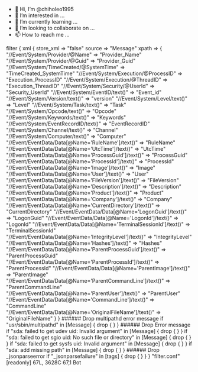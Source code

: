 - 👋 Hi, I’m @chiholeo1995
- 👀 I’m interested in ...
- 🌱 I’m currently learning ...
- 💞️ I’m looking to collaborate on ...
- 📫 How to reach me ...

<!---
chiholeo1995/chiholeo1995 is a ✨ special ✨ repository because its `README.md` (this file) appears on your GitHub profile.
You can click the Preview link to take a look at your changes.
--->
filter {
     xml {
        store_xml => "false"
        source => "Message"
        xpath => {
              "//Event/System/Provider/@Name" => "Provider_Name"
              "//Event/System/Provider/@Guid" => "Provider_Guid"
              "//Event/System/TimeCreated/@SystemTime" => "TimeCreated_SystemTime"
              "//Event/System/Execution/@ProcessID" => "Execution_ProcessID"
              "//Event/System/Execution/@ThreadID" => "Execution_ThreadID"
              "//Event/System/Security/@UserId" => "Security_UserId"
              "//Event/System/EventID/text()" => "Event_id"
              "//Event/System/Version/text()" => "version"
              "//Event/System/Level/text()" => "Level"
              "//Event/System/Task/text()" => "Task"
              "//Event/System/Opcode/text()" => "Opcode"
              "//Event/System/Keywords/text()" => "Keywords"
              "//Event/System/EventRecordID/text()" => "EventRecordID"
              "//Event/System/Channel/text()" => "Channel"
              "//Event/System/Computer/text()" => "Computer"
              "//Event/EventData/Data[@Name='RuleName']/text()" => "RuleName"
              "//Event/EventData/Data[@Name='UtcTime']/text()" => "UtcTime"
              "//Event/EventData/Data[@Name='ProcessGuid']/text()" => "ProcessGuid"
              "//Event/EventData/Data[@Name='ProcessId']/text()" => "ProcessId"
              "//Event/EventData/Data[@Name='Image']/text()" => "Image"
              "//Event/EventData/Data[@Name='User']/text()" => "User"
              "//Event/EventData/Data[@Name='FileVersion']/text()" => "FileVersion"
              "//Event/EventData/Data[@Name='Description']/text()" => "Description"
              "//Event/EventData/Data[@Name='Product']/text()" => "Product"
              "//Event/EventData/Data[@Name='Company']/text()" => "Company"
              "//Event/EventData/Data[@Name='CurrentDirectory']/text()" => "CurrentDirectory"
              "//Event/EventData/Data[@Name='LogonGuid']/text()" => "LogonGuid"
              "//Event/EventData/Data[@Name='LogonId']/text()" => "LogonId"
              "//Event/EventData/Data[@Name='TerminalSessionId']/text()" => "TerminalSessionId"
              "//Event/EventData/Data[@Name='IntegrityLevel']/text()" => "IntegrityLevel"
              "//Event/EventData/Data[@Name='Hashes']/text()" => "Hashes"
              "//Event/EventData/Data[@Name='ParentProcessGuid']/text()" => "ParentProcessGuid"
              "//Event/EventData/Data[@Name='ParentProcessId']/text()" => "ParentProcessId"
              "//Event/EventData/Data[@Name='ParentImage']/text()" => "ParentImage"
              "//Event/EventData/Data[@Name='ParentCommandLine']/text()" => "ParentCommandLine"
              "//Event/EventData/Data[@Name='ParentUser']/text()" => "ParentUser"
              "//Event/EventData/Data[@Name='CommandLine']/text()" => "CommandLine"
              "//Event/EventData/Data[@Name='OriginalFileName']/text()" => "OriginalFileName"
         }
     }
     ###### Drop multipathd error message
     if "usr/sbin/multipathd" in [Message] {
           drop { }
     }
     ###### Drop Error message
     if "sda: failed to get udev uid: Invalid argument" in [Message] {
           drop { }
     }
     if "sda: failed to get sgio uid: No such file or directory" in [Message] {
           drop { }
     }
     if "sda: failed to get sysfs uid: Invalid argument" in [Message] {
           drop { }
     }
     if "sda: add missing path" in [Message] {
           drop { }
     }
     ###### Drop _jsonparseerror
     if "_jsonparsefailure" in [tags] {
           drop { }
     }
}
"filter.conf" [readonly] 67L, 3628C                                                                                                                                                67,1          Bot
